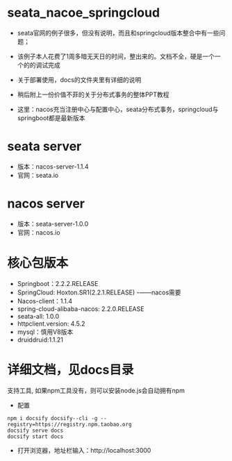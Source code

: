 # seata_nacoe_springcloud

- seata官网的例子很多，但没有说明，而且和springcloud版本整合中有一些问题；

- 该例子本人花费了1周多暗无天日的时间，整出来的。文档不全，硬是一个一个的的调试完成

- 关于部署使用，docs的文件夹里有详细的说明

- 稍后附上一份价值不菲的关于分布式事务的整体PPT教程

- 这里：nacos充当注册中心与配置中心，seata分布式事务，springcloud与springboot都是最新版本

# seata server
- 版本：nacos-server-1.1.4
- 官网：seata.io

# nacos server
- 版本：seata-server-1.0.0
- 官网：nacos.io

# 核心包版本
- Springboot：2.2.2.RELEASE
- SpringCloud: Hoxton.SR1(2.2.1.RELEASE) -——nacos需要
- Nacos-client：1.1.4
- spring-cloud-alibaba-nacos: 2.2.0.RELEASE
- seata-all: 1.0.0
- httpclient.version: 4.5.2
- mysql：慎用V8版本
- druiddruid:1.1.21

# 详细文档，见docs目录
支持工具, 如果npm工具没有，则可以安装node.js会自动拥有npm
- 配置
```
npm i docsify docsify--cli -g --registry=https://registry.npm.taobao.org
docsify serve docs
docsify start docs
```
- 打开浏览器，地址栏输入：http://localhost:3000
